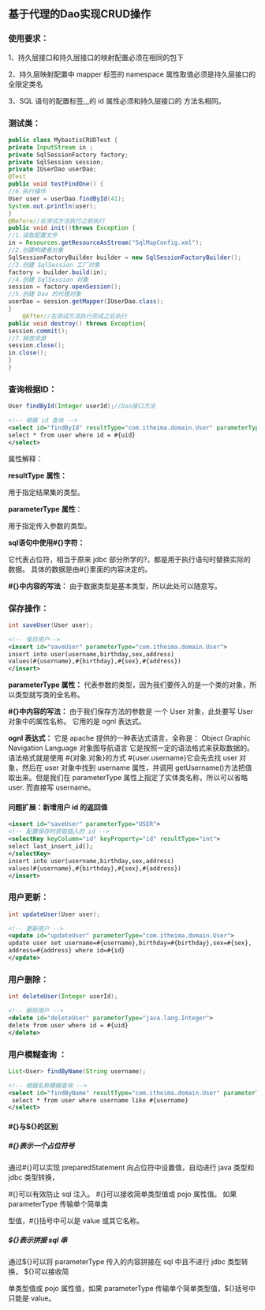## 基于代理的Dao实现CRUD操作

### 使用要求：

1、持久层接口和持久层接口的映射配置必须在相同的包下 

2、持久层映射配置中 mapper 标签的 namespace 属性取值必须是持久层接口的全限定类名 

3、SQL 语句的配置标签,,,的 id 属性必须和持久层接口的 方法名相同。  

### 测试类：

```java
public class MybastisCRUDTest {
private InputStream in ;
private SqlSessionFactory factory;
private SqlSession session;
private IUserDao userDao;
@Test
public void testFindOne() {
//6.执行操作
User user = userDao.findById(41);
System.out.println(user);
}
@Before//在测试方法执行之前执行
public void init()throws Exception {
//1.读取配置文件
in = Resources.getResourceAsStream("SqlMapConfig.xml");
//2.创建构建者对象
SqlSessionFactoryBuilder builder = new SqlSessionFactoryBuilder();
//3.创建 SqlSession 工厂对象
factory = builder.build(in);
//4.创建 SqlSession 对象
session = factory.openSession();
//5.创建 Dao 的代理对象
userDao = session.getMapper(IUserDao.class);
}
    @After//在测试方法执行完成之后执行
public void destroy() throws Exception{
session.commit();
//7.释放资源
session.close();
in.close();
}
}
```



### 查询根据ID：

```java
User findById(Integer userId);//Dao接口方法
```

```xml
<!-- 根据 id 查询 -->
<select id="findById" resultType="com.itheima.domain.User" parameterType="int">
select * from user where id = #{uid}
</select>
```

属性解释：

**resultType** **属性：** 

用于指定结果集的类型。 

**parameterType** **属性**：

用于指定传入参数的类型。

 **sql语句中使用#{}字符：** 

它代表占位符，相当于原来 jdbc 部分所学的?，都是用于执行语句时替换实际的数据。 具体的数据是由#{}里面的内容决定的。

 **#{}中内容的写法：** 由于数据类型是基本类型，所以此处可以随意写。 

### 保存操作：

```java
int saveUser(User user);
```

```xml
<!-- 保存用户-->
<insert id="saveUser" parameterType="com.itheima.domain.User">
insert into user(username,birthday,sex,address) 
values(#{username},#{birthday},#{sex},#{address})
</insert>


```

**parameterType 属性：**
代表参数的类型，因为我们要传入的是一个类的对象，所以类型就写类的全名称。

**#{}中内容的写法：**
由于我们保存方法的参数是 一个 User 对象，此处要写 User 对象中的属性名称。
它用的是 ognl 表达式。

**ognl 表达式：**
它是 apache 提供的一种表达式语言，全称是：
Object Graphic Navigation Language 对象图导航语言
它是按照一定的语法格式来获取数据的。
语法格式就是使用 #{对象.对象}的方式
#{user.username}它会先去找 user 对象，然后在 user 对象中找到 username 属性，并调用
getUsername()方法把值取出来。但是我们在 parameterType 属性上指定了实体类名称，所以可以省略 user.
而直接写 username。

#### **问题扩展：新增用户** **id** **的返回值** 

```xml
<insert id="saveUser" parameterType="USER">
<!-- 配置保存时获取插入的 id -->
<selectKey keyColumn="id" keyProperty="id" resultType="int">
select last_insert_id();
</selectKey>
insert into user(username,birthday,sex,address) 
values(#{username},#{birthday},#{sex},#{address})
</insert>
```

### 用户更新：

```java
int updateUser(User user);
```

```xml
<!-- 更新用户 -->
<update id="updateUser" parameterType="com.itheima.domain.User">
update user set username=#{username},birthday=#{birthday},sex=#{sex},
address=#{address} where id=#{id}
</update>
```

### 用户删除：

```java
int deleteUser(Integer userId);
```

```xml
<!-- 删除用户 -->
<delete id="deleteUser" parameterType="java.lang.Integer">
delete from user where id = #{uid}
</delete>
```

### **用户模糊查询** ：

```java
List<User> findByName(String username);
```

```xml
<!-- 根据名称模糊查询 -->
<select id="findByName" resultType="com.itheima.domain.User" parameterType="String">
 select * from user where username like #{username}
</select>
```

#### #{}与${}的区别

##### #{}表示一个占位符号 

通过#{}可以实现 preparedStatement 向占位符中设置值，自动进行 java 类型和 jdbc 类型转换， 

\#{}可以有效防止 sql 注入。 #{}可以接收简单类型值或 pojo 属性值。 如果 parameterType 传输单个简单类 

型值，#{}括号中可以是 value 或其它名称。 

##### ${}表示拼接 sql 串 

通过${}可以将 parameterType 传入的内容拼接在 sql 中且不进行 jdbc 类型转换， ${}可以接收简 

单类型值或 pojo 属性值，如果 parameterType 传输单个简单类型值，${}括号中只能是 value。 

